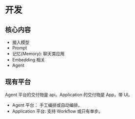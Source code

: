 # 开发
## 核心内容
* 接入模型
* Prompt
* 记忆(Memory): 聊天类应用
* Embedding 相关
* Agent

## 现有平台
Agent 平台的交付物是 api。Application 的交付物是 App，带 UI。

* Agent 平台： 手工编排或自动编排。
* Application 平台: 支持 Workflow 或只有单步。